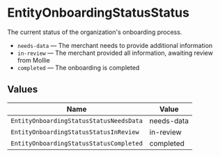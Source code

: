 # EntityOnboardingStatusStatus

The current status of the organization's onboarding process.

* `needs-data` — The merchant needs to provide additional information
* `in-review` — The merchant provided all information, awaiting review from Mollie
* `completed` — The onboarding is completed


## Values

| Name                                    | Value                                   |
| --------------------------------------- | --------------------------------------- |
| `EntityOnboardingStatusStatusNeedsData` | needs-data                              |
| `EntityOnboardingStatusStatusInReview`  | in-review                               |
| `EntityOnboardingStatusStatusCompleted` | completed                               |